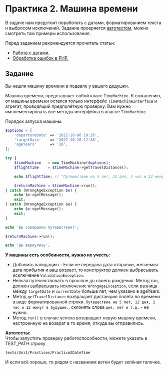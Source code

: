 # Практика 2. Машина времени

В задаче нам предстоит поработать с датами, форматированием текста и выбросом исключений.
Задание проеряется [автотестом](/tests/Unit/Practices/Practice2DateTime/TimeMachineTest.php), можно смотреть там примеры использования.

Перед заданием рекомендуется прочитать статьи:
- [Работа с датами.](https://github.com/Kolesa-Education/backend-articles/blob/master/php/dates.md)
- [Обработка ошибок в PHP.](https://github.com/Kolesa-Education/backend-articles/blob/master/php/exceptions.md)

## Задание
Вы нашли машину времени в подвале у вашего дедушки.

Машина времени, представляет собой класс `TimeMachine`.
К сожалению, от машины времени остался только интерфейс `TimeMachineInterface` и агрегат, проводящий предполётную проверку.
Вам нужно имплементировать все методы интерфейса в классе `TimeMachine`.

Порядок запуска машины:
```php
$options = [
    'departureDate' => '2022-10-06 10:26',
    'targetDate'    => '2027-10-28 12:38',
    'ageYears'      => '26',
];

try {
    $timeMachine   = new TimeMachine($options);
    $flightTime    = $timeMachine->getTravelDistance();

    echo $flightTime; // "Путешествие на 5 лет, 22 дня, 2 час и 12 минут в будущее."

    $returnMachine = $timeMachine->run();
} catch (WrongAgeException $e) {
    echo $e->getMessage();
    exit;
} catch (WrongAgeException $e) {
    echo $e->getMessage();
    exit;
}

echo 'Вы совершили путешествие!';

$returnMachine->run();

echo 'Вы вернулись';
```

**У машины есть особенности, нужно их учесть:**
- Добавить валидацию - Если не передана дата отправки, желаемая дата прибытия и ваш возраст, то конструктор должен выбрасывать исключение `ValidationException`.
- Нельзя путешествовать в прошлое до своего рождения. Метод run, должен выбрасывать исключение `WrongAgeException`, если разница между `targetDate` и `currentDate` больше лет, чем указано в ageYears. 
- Метод `getTravelDistance` возвращает дистанцию полёта во времени в виде форматированной строки.
  `Путешествие на 5 лет, 22 дня, 2 час и 12 минут в будущее.`, склонять слова `дня, лет и т.д.` - не нужно.
- Метод `run()` в случае успеха возвращает новую машину времени, настроенную на возврат в то время, откуда вы отправились.

**Автотесты:**  
Чтобы запустить проверку работоспособности, можете указать в TEST_PATH строку
```
tests/Unit/Practices/Practice2DateTime
```
И если всё хорошо, то рядом с названием ветки будет зелёная галочка.
